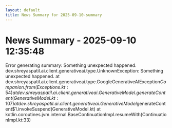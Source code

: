 ```yaml
---
layout: default
title: News Summary for 2025-09-10-summary
---
```

# News Summary - 2025-09-10 12:35:48

Error generating summary: Something unexpected happened.
dev.shreyaspatil.ai.client.generativeai.type.UnknownException: Something unexpected happened.
	at dev.shreyaspatil.ai.client.generativeai.type.GoogleGenerativeAIException$Companion.from(Exceptions.kt:54)
	at dev.shreyaspatil.ai.client.generativeai.GenerativeModel.generateContent(GenerativeModel.kt:107)
	at dev.shreyaspatil.ai.client.generativeai.GenerativeModel$generateContent$1.invokeSuspend(GenerativeModel.kt)
	at kotlin.coroutines.jvm.internal.BaseContinuationImpl.resumeWith(ContinuationImpl.kt:33)
